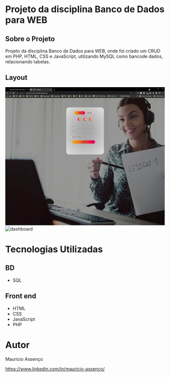 # Projeto da disciplina Banco de Dados para WEB

## Sobre o Projeto
Projeto da disciplina Banco de Dados para WEB, onde foi criado um CRUD em PHP, HTML, CSS e JavaScript, utilizando MySQL como bancode dados, relacionando tabelas.

## Layout
![login](https://github.com/mauassenco/git-assets/blob/master/CRUD%20PHP/Login%20-%20Cadastro.gif) ![dashboard](https://github.com/mauassenco/git-assets/blob/master/CRUD%20PHP/Dashboard.gif) 


# Tecnologias Utilizadas
## BD
- SQL

## Front end
- HTML
- CSS
- JavaScript
- PHP

# Autor

Mauricio Assenço

https://www.linkedin.com/in/mauricio-assenco/
